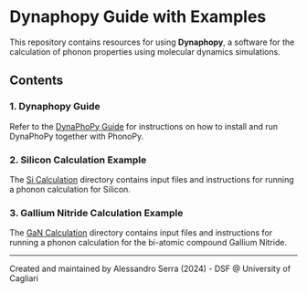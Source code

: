 # Dynaphopy Guide with Examples

This repository contains resources for using **Dynaphopy**, a software for the calculation of phonon properties using molecular dynamics simulations.

## Contents

### 1. Dynaphopy Guide
Refer to the [DynaPhoPy Guide](DynaPhoPy.pdf) for instructions on how to install and run DynaPhoPy together with PhonoPy. 

### 2. Silicon Calculation Example
The [Si Calculation](Si-LAMMPS/) directory contains input files and instructions for running a phonon calculation for Silicon.

### 3. Gallium Nitride Calculation Example
The [GaN Calculation](GaN-LAMMPS/) directory contains input files and instructions for running a phonon calculation for the bi-atomic compound Gallium Nitride.

---

Created and maintained by Alessandro Serra (2024) - DSF @ University of Cagliari
